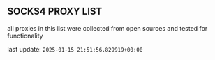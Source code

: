 ## SOCKS4 PROXY LIST

all proxies in this list were collected from open sources and tested for functionality

last update: `2025-01-15 21:51:56.829919+00:00`